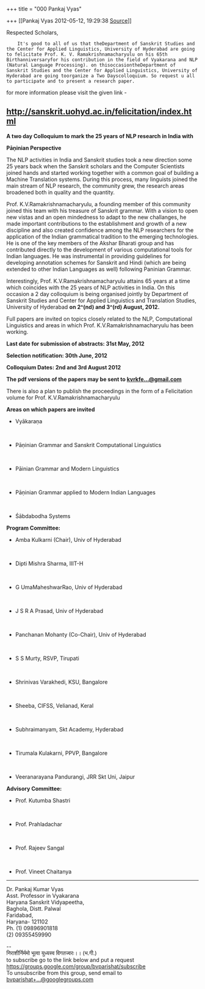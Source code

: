 +++
title = "000 Pankaj Vyas"

+++
[[Pankaj Vyas	2012-05-12, 19:29:38 [Source](https://groups.google.com/g/bvparishat/c/Gv9cKa2N_NI)]]



Respected Scholars,

        It's good to all of us that theDepartment of Sanskrit Studies and the Center for Applied Linguistics, University of Hyderabad are going to felicitate Prof. K. V. Ramakrishnamacharyulu on his 65th Birthanniversaryfor his contribution in the field of Vyakarana and NLP (Natural Language Processing). on thisoccasiontheDepartment of Sanskrit Studies and the Center for Applied Linguistics, University of Hyderabad are going toorganize a Two Dayscolloquium. So request u all to participate and to present a research paper.

  

for more information please visit the given link -

<http://sanskrit.uohyd.ac.in/felicitation/index.html>  
-----------------------------------------------------------------------------------------------------------------------------------------------------------------------------------------------------------------------------------------------------------------  

  

**A two day Colloquium to mark the 25 years of NLP research in India with**

**Pāṇinian Perspective**

The NLP activities in India and Sanskrit studies took a new direction some 25 years back when the Sanskrit scholars and the Computer Scientists joined hands and started working together with a common goal of building a Machine Translation systems. During this process, many linguists joined the main stream of NLP research, the community grew, the research areas broadened both in quality and the quantity.

Prof. K.V.Ramakrishnamacharyulu, a founding member of this community joined this team with his treasure of Sanskrit grammar. With a vision to open new vistas and an open mindedness to adapt to the new challanges, he made important contributions to the establishment and growth of a new discipline and also created confidence among the NLP researchers for the application of the Indian grammatical tradition to the emerging technologies. He is one of the key members of the Akshar Bharati group and has contributed directly to the development of various computational tools for Indian languages. He was instrumental in providing guidelines for developing annotation schemes for Sanskrit and Hindi (which are being extended to other Indian Languages as well) following Paninian Grammar.

Interestingly, Prof. K.V.Ramakrishnamacharyulu attains 65 years at a time which coincides with the 25 years of NLP activities in India. On this occasion a 2 day colloquium is being organised jointly by Department of Sanskrit Studies and Center for Applied Linguistics and Translation Studies, University of Hyderabad **on 2^(nd) and 3^(rd) August, 2012.**

Full papers are invited on topics closely related to the NLP, Computational Linguistics and areas in which Prof. K.V.Ramakrishnamacharyulu has been working.

**Last date for submission of abstracts: 31st May, 2012**

**Selection notification: 30th June, 2012**

**Colloquium Dates: 2nd and 3rd August 2012**

  

**The pdf versions of the papers may be sent to [kvrkfe...@gmail.com]()**

There is also a plan to publish the proceedings in the form of a Felicitation volume for Prof. K.V.Ramakrishnamacharyulu

  

**Areas on which papers are invited**

-   Vyākaraṇa

&nbsp;

-   Pāṇinian Grammar and Sanskrit Computational Linguistics

&nbsp;

-   Pāinian Grammar and Modern Linguistics

&nbsp;

-   Pāṇinian Grammar applied to Modern Indian Languages

&nbsp;

-   Śābdabodha Systems

**Program Committee:**

-   Amba Kulkarni (Chair), Univ of Hyderabad

&nbsp;

-   Dipti Mishra Sharma, IIIT-H

&nbsp;

-   G UmaMaheshwarRao, Univ of Hyderabad

&nbsp;

-   J S R A Prasad, Univ of Hyderabad

&nbsp;

-   Panchanan Mohanty (Co-Chair), Univ of Hyderabad

&nbsp;

-   S S Murty, RSVP, Tirupati

&nbsp;

-   Shrinivas Varakhedi, KSU, Bangalore

&nbsp;

-   Sheeba, CIFSS, Velianad, Keral

&nbsp;

-   Subhraimanyam, Skt Academy, Hyderabad

&nbsp;

-   Tirumala Kulakarni, PPVP, Bangalore

&nbsp;

-   Veeranarayana Pandurangi, JRR Skt Uni, Jaipur

**Advisory Committee:**

-   Prof. Kutumba Shastri

&nbsp;

-   Prof. Prahladachar

&nbsp;

-   Prof. Rajeev Sangal

&nbsp;

-   Prof. Vineet Chaitanya

-----------------------------------------------------------------------------------------------------------------------------------------------------------------------------------------------------------------------------------------------------------------------  

  

  

  

  

Dr. Pankaj Kumar Vyas  
Asst. Professor in Vyakarana  
Haryana Sanskrit Vidyapeetha,  
Baghola, Distt. Palwal  
Faridabad,  
Haryana- 121102  
Ph. (1) 09896901818  
   (2) 09355459990  

  

--  
निराशीर्निर्ममो भूत्वा युध्यस्व विगतज्वरः।। (भ.गी.)  
to subscribe go to the link below and put a request  
<https://groups.google.com/group/bvparishat/subscribe>  
To unsubscribe from this group, send email to  
[bvparishat+...@googlegroups.com]()  

  

